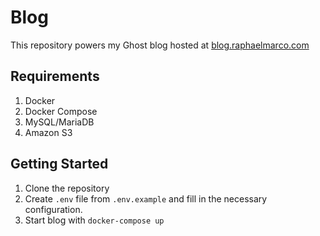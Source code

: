 # Blog

This repository powers my Ghost blog hosted at [blog.raphaelmarco.com](https://blog.raphaelmarco.com)

## Requirements

1. Docker
2. Docker Compose
3. MySQL/MariaDB
4. Amazon S3

## Getting Started

1. Clone the repository
2. Create `.env` file from `.env.example` and fill in the necessary configuration.
3. Start blog with `docker-compose up`
